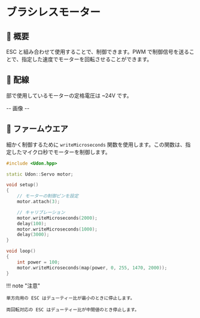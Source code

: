 # ブラシレスモーター

## 🌟 概要

ESC と組み合わせて使用することで、制御できます。PWM で制御信号を送ることで、指定した速度でモーターを回転させることができます。

## 🌟 配線

部で使用しているモーターの定格電圧は ~24V です。

-- 画像 --

## 🌟 ファームウエア

細かく制御するために `writeMicroseconds` 関数を使用します。この関数は、指定したマイクロ秒でモーターを制御します。

```cpp title="RaspberryPi Pico での使用例"
#include <Udon.hpp>

static Udon::Servo motor;

void setup()
{
    // モーターの制御ピンを設定
    motor.attach(3);

    // キャリブレーション
    motor.writeMicroseconds(2000);
    delay(100);
    motor.writeMicroseconds(1000);
    delay(3000);
}

void loop()
{
    int power = 100;
    motor.writeMicroseconds(map(power, 0, 255, 1470, 2000));
}
```

!!! note "注意"

    単方向用の ESC はデューティー比が最小のときに停止します。

    両回転対応の ESC はデューティー比が中間値のとき停止します。
